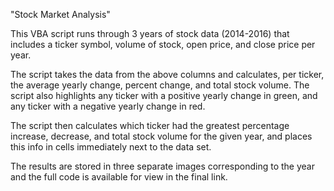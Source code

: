"Stock Market Analysis"

This VBA script runs through 3 years of stock data (2014-2016) that includes 
a ticker symbol, volume of stock, open price, and close price per year.

The script takes the data from the above columns and calculates, per ticker, 
the average yearly change, percent change, and total stock volume.
The script also highlights any ticker with a positive yearly change in green, and any ticker with a negative yearly change in red.

The script then calculates which ticker had the greatest percentage increase, decrease, and total stock volume for the given year,
and places this info in cells immediately next to the data set.  

The results are stored in three separate images corresponding to the year and the full code is available for view in the final link.

